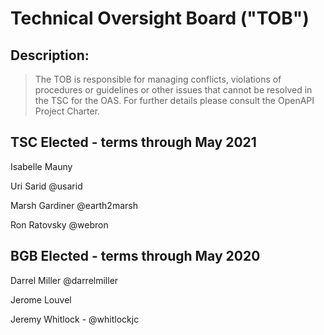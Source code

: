 # Technical Oversight Board ("TOB")

## Description: 
> The TOB is responsible for managing conflicts, violations of procedures or guidelines or other issues that cannot be resolved in the TSC for the OAS. For further details please consult the OpenAPI Project Charter.

## TSC Elected - terms through May 2021
Isabelle Mauny

Uri Sarid @usarid

Marsh Gardiner @earth2marsh 

Ron Ratovsky @webron

## BGB Elected - terms through May 2020

Darrel Miller @darrelmiller

Jerome Louvel

Jeremy Whitlock - @whitlockjc
